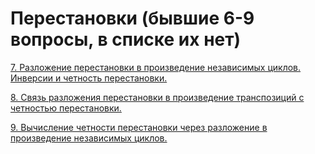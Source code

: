 # Перестановки (бывшие 6-9 вопросы, в списке их нет)

[](6%20Перестановки%20конечного%20множества,%20число%20перестан%202906e0934e164063b3981c3323e0630f.md)

[7. Разложение перестановки в произведение независимых циклов. Инверсии и четность перестановки.](7%20Разложение%20перестановки%20в%20произведение%20независим%207395ef96249940c89fbcef62ccf4b0a5.md)

[8. Связь разложения перестановки в произведение транспозиций с четностью перестановки.](8%20Связь%20разложения%20перестановки%20в%20произведение%20тра%205b91411e99f9483f80e4c27dfb8f9fbe.md)

[9. Вычисление четности перестановки через разложение в произведение независимых циклов.](9%20Вычисление%20четности%20перестановки%20через%20разложени%200b05855e39ef419e9e9cec2b7c8fc606.md)